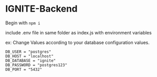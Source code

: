 # IGNITE-Backend
Begin with 
```npm i```

include .env file in same folder as index.js with environment variables

ex: Change Values according to your database configuration values.
  ``` 
  DB_USER = "postgres"
  DB_HOST = "localhost"
  DB_DATABASE = "ignite"
  DB_PASSWORD = "postgres123"
  DB_PORT = "5432" 
  ```
  
